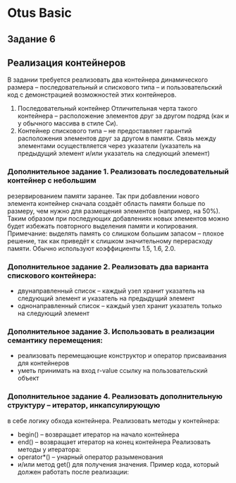 # Otus Basic
## Задание 6
## Реализация контейнеров

В задании требуется реализовать два контейнера динамического размера – последовательный и 
спискового типа – и пользовательский код с демонстрацией возможностей этих контейнеров.
1. Последовательный контейнер
Отличительная черта такого контейнера – расположение элементов друг за другом подряд 
(как и у обычного массива в стиле Си). 
2. Контейнер спискового типа – не предоставляет гарантий расположения элементов друг за другом в памяти. Связь между элементами осуществляется через указатели (указатель на предыдущий элемент и/или указатель на следующий элемент)
### Дополнительное задание 1. Реализовать последовательный контейнер с небольшим 
резервированием памяти заранее. Так при добавлении нового элемента контейнер сначала 
создаёт область памяти больше по размеру, чем нужно для размещения элементов (например, на 
50%). Таким образом при последующих добавлениях новых элементов можно будет избежать 
повторного выделения памяти и копирования. 
Примечание: выделять память со слишком большим запасом – плохое решение, так как приведёт к 
слишком значительному перерасходу памяти. Обычно используют коэффициенты 1.5, 1.6, 2.0.
### Дополнительное задание 2. Реализовать два варианта спискового контейнера: 
- двунаправленный список – каждый узел хранит указатель на следующий элемент и 
указатель на предыдущий элемент
- однонаправленный список – каждый узел хранит указатель только на следующий элемент
### Дополнительное задание 3. Использовать в реализации семантику перемещения:
- реализовать перемещающие конструктор и оператор присваивания для контейнеров
- уметь принимать на вход r-value ссылку на пользовательский объект
### Дополнительное задание 4. Реализовать дополнительную структуру – итератор, инкапсулирующую 
в себе логику обхода контейнера. Реализовать методы у контейнера:
- begin() – возвращает итератор на начало контейнера
- end() – возвращает итератор на конец контейнера
Реализовать методы у итератора:
- operator*() – унарный оператор разыменования
- и/или метод get() для получения значения.
Пример кода, который должен работать после реализации:
